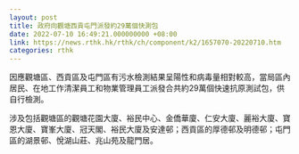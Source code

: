 ```yaml
---
layout: post
title: 政府向觀塘西貢屯門派發約29萬個快測包
date: 2022-07-10 16:49:21.000000000 +08:00
link: https://news.rthk.hk/rthk/ch/component/k2/1657070-20220710.htm
categories: rthk
---
```


因應觀塘區、西貢區及屯門區有污水檢測結果呈陽性和病毒量相對較高，當局區內居民、在地工作清潔員工和物業管理員工派發合共約29萬個快速抗原測試包，供自行檢測。
 
涉及包括觀塘區的觀塘花園大廈、裕民中心、金僑華廈、仁安大廈、麗裕大廈、寶恩大廈、寶峯大廈、冠天閣、裕民大廈及安達邨；西貢區的厚德邨及明德邨；屯門區的湖景邨、悅湖山莊、兆山苑及龍門居。
